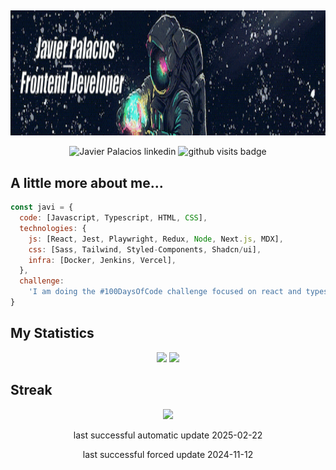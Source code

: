 ##

<p align="center">
<img height="200" width=1000 src="https://github.com/helkyar/helkyar/blob/main/images/steamuserimages-akamaihd-ezgif.com-crop.gif" alt="Javier Palacios, Frontend Developer"/>
</p>

<p align="center">
<img src="https://img.shields.io/badge/-javierpalacios-blue?style=flat-square&logo=Linkedin&logoColor=white&link=https://www.linkedin.com/in/javierpalaciosbotejara" alt="Javier Palacios linkedin"/>
<img src="https://komarev.com/ghpvc/?username=helkyar&color=75F94D" alt="github visits badge"/>
</p>

##

## A little more about me...

```javascript
const javi = {
  code: [Javascript, Typescript, HTML, CSS],
  technologies: {
    js: [React, Jest, Playwright, Redux, Node, Next.js, MDX],
    css: [Sass, Tailwind, Styled-Components, Shadcn/ui],
    infra: [Docker, Jenkins, Vercel],
  },
  challenge:
    'I am doing the #100DaysOfCode challenge focused on react and typescript (100/100)',
}
```

## My Statistics

<p align="center">
  <img height="175" width="auto" src ="https://github-readme-stats.vercel.app/api?username=helkyar&show_icons=true&count_private=true&theme=darcula&hide_border=true&bg_color=00000000&include_all_commits=true">
  <img height="175" width="auto" src ="https://github-readme-stats.vercel.app/api/top-langs/?username=helkyar&layout=compact&hide_border=true&theme=darcula&bg_color=00000000&langs_count=6&hide=CSS,HTML">
</p>
 
## Streak
<p align="center">
  <img src ="https://github-readme-streak-stats.herokuapp.com?user=helkyar&theme=darcula&hide_border=true&background=FFFFFF00">
</p>

<p align="center">last successful automatic update 2025-02-22</p>
<p align="center">last successful forced update 2024-11-12</p>
